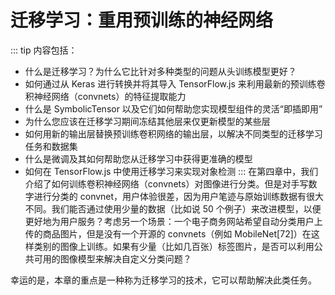 # 迁移学习：重用预训练的神经网络

::: tip 内容包括：

- 什么是迁移学习？为什么它比针对多种类型的问题从头训练模型更好？
- 如何通过从 Keras 进行转换并将其导入 TensorFlow.js 来利用最新的预训练卷积神经网络（convnets）的特征提取能力
- 什么是 SymbolicTensor 以及它们如何帮助您实现模型组件的灵活“即插即用”
- 为什么您应该在迁移学习期间冻结其他层来仅更新模型的某些层
- 如何用新的输出层替换预训练卷积网络的输出层，以解决不同类型的迁移学习任务和数据集
- 什么是微调及其如何帮助您从迁移学习中获得更准确的模型
- 如何在 TensorFlow.js 中使用迁移学习来实现对象检测
  :::
  在第四章中，我们介绍了如何训练卷积神经网络（convnets）对图像进行分类。但是对手写数字进行分类的 convnet，用户体验很差，因为用户笔迹与原始训练数据有很大不同。我们能否通过使用少量的数据（比如说 50 个例子）来改进模型，以便更好地为用户服务？考虑另一个场景：一个电子商务网站希望自动分类用户上传的商品图片，但是没有一个开源的 convnets（例如 MobileNet[72]）在这样类别的图像上训练。如果有少量（比如几百张）标签图片，是否可以利用公共可用的图像模型来解决自定义分类问题？

幸运的是，本章的重点是一种称为迁移学习的技术，它可以帮助解决此类任务。
